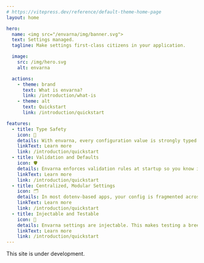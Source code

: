```yaml
---
# https://vitepress.dev/reference/default-theme-home-page
layout: home

hero:
  name: <img src="/envarna/img/banner.svg">
  text: Settings managed.
  tagline: Make settings first-class citizens in your application.

  image:
    src: /img/hero.svg
    alt: envarna

  actions:
    - theme: brand
      text: What is envarna?
      link: /introduction/what-is
    - theme: alt
      text: Quickstart
      link: /introduction/quickstart

features:
  - title: Type Safety
    icon: 🧷
    details: With envarna, every configuration value is strongly typed.  No more <span class="code">parseInt(process.env.FOO)</span>. Instead, you define settings using decorators and envarna handles parsing and coercion automatically.<br/><br/><br/><br/><br/>
    linkText: Learn more
    link: /introduction/quickstart
  - title: Validation and Defaults
    icon: 🛡️
    details: Envarna enforces validation rules at startup so you know immediately whether your app has all the settings it needs in the right format. You can also declare sensible defaults inline, making it easy to boot a service in development without requiring <span class="code">.env</span>.<br/><br/><br/><br/>
    linkText: Learn more
    link: /introduction/quickstart
  - title: Centralized, Modular Settings
    icon: 🗂️
    details: In most dotenv-based apps, your config is fragmented across files and buried in conditional logic. Envarna changes that. All environment variables live in clearly defined settings classes, grouped by concern.  For example, <span class="code">DatabaseSettings</span> or <span class="code">EmailSettings</span>. This makes configuration discoverable.<br/><br/>
    linkText: Learn more
    link: /introduction/quickstart
  - title: Injectable and Testable
    icon: 🧪
    details: Envarna settings are injectable. This makes testing a breeze.  You can instantiate a settings object with test values or mock data. No need to mutate <span class="code">process.env</span>. You can even load settings from alternate sources (e.g., secrets managers or scenario-driven test configs) without changing the rest of your application code.
    linkText: Learn more
    link: /introduction/quickstart
---
```


This site is under development.
